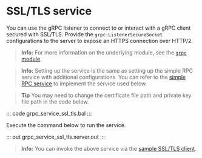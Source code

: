 # SSL/TLS service

You can use the gRPC listener to connect to or interact with a gRPC client secured with SSL/TLS. Provide the `grpc:ListenerSecureSocket` configurations to the server to expose an HTTPS connection over HTTP/2.

>**Info:** For more information on the underlying module, see the [`grpc` module](https://lib.ballerina.io/ballerina/grpc/latest/).

>**Info:** Setting up the service is the same as setting up the simple RPC service with additional configurations. You can refer to the [simple RPC service](/learn/by-example/grpc-service-simple/) to implement the service used below.

>**Tip** You may need to change the certificate file path and private key file path in the code below.

   ::: code grpc_service_ssl_tls.bal :::

Execute the command below to run the service.

   ::: out grpc_service_ssl_tls.server.out :::

>**Info:** You can invoke the above service via the [sample SSL/TLS client](/learn/by-example/grpc-client-ssl-tls/).

